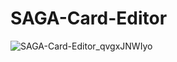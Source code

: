 # SAGA-Card-Editor
![SAGA-Card-Editor_qvgxJNWIyo](https://github.com/wreathe-unreal/SAGA-Card-Editor/assets/110839486/03639085-72a0-4fcc-85d8-abab7c0fc511)
